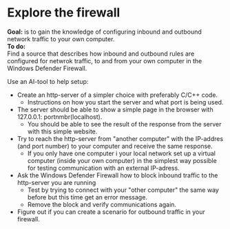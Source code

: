# Explore the firewall
**Goal:** is to gain the knowledge of configuring inbound and outbound network traffic to your own computer.   
**To do:**  
Find a source that describes how inbound and outbound rules are configured for netwrok traffic, 
to and from your own computer in the Windows Defender Firewall.    

Use an AI-tool to help setup: 
* Create an http-server of a simpler choice with preferably C/C++ code.  
    * Instructions on how you start the server and what port is being used.  
* The server should be able to show a simple page in the browser with 127.0.0.1: portnmbr(localhost).  
    * You should be able to see the result of the response from the server with this simple website.  
* Try to reach the http-server from "another computer" with the IP-addres (and port number) to your computer and receive the same response.  
    * If you only have one computer i your local network set up a virtual computer (inside your own computer) 
    in the simplest way possible for testing communication with an external IP-adress.  
* Ask the Windows Defender Firewall how to block inbound traffic to the http-server you are running   
    * Test by trying to connect with your "other computer" the same way before but this time get an error message.  
    * Remove the block and verify communications again. 
* Figure out if you can create a scenario for outbound traffic in your firewall.
